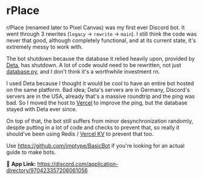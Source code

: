 # rPlace
r/Place (renamed later to Pixel Canvas) was my first ever Discord bot. It went through 3 rewrites (`legacy` -> `rewrite` -> `main`). I still think the code was never that good, although completely functional, and at its current state, it's extremely messy to work with.

The bot shutdown because the database it relied heavily upon, provided by [Deta](deta.space), has shutdown. A lot of code would need to be rewritten, not just [database.py](src/utils/database.py), and I don't think it's a worthwhile investment rn.

I used Deta because I thought it would be cool to have an entire bot hosted on the same platform. Bad idea; Deta's servers are in Germany, Discord's servers are in the USA, already that's a massive roundtrip and the ping was bad. So I moved the host to [Vercel](https://vercel.com) to improve the ping, but the database stayed with Deta ever since.

On top of that, the bot still suffers from minor desynchronization randomly, despite putting in a lot of code and checks to prevent that, so really it should've been using Redis / [Vercel KV](https://vercel.com/docs/storage/vercel-kv) to prevent that too.

Use https://github.com/imptype/BasicBot if you're looking for an actual guide to make bots.

🔗 **App Link:** https://discord.com/application-directory/970423357206061056
